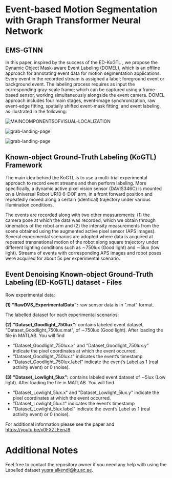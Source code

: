 # Event-based Motion Segmentation with Graph Transformer Neural Network

## EMS-GTNN 
In this paper, inspired by the success of the ED-KoGTL , we propose the Dynamic Object Mask-aware Event Labeling (DOMEL), which is an offline approach for annotating event data for motion segmentation applications. Every event in the recorded stream is assigned a label; foreground event or background event. The labeling process requires as input the corresponding gray-scale frame; which can be captured using a frame-based sensor, working simultaneously alongside the event camera. 
DOMEL approach includes four main stages, event-image synchronization, raw event-edge fitting, spatially shifted event-mask fitting, and event labeling, as illustrated in the following:

![MAINCOMPONENTSOFVISUAL-LOCALIZATION](https://github.com/Yusra-alkendi/EMS-GTNN/blob/main/DomelFramework.png)





![grab-landing-page](https://github.com/Yusra-alkendi/EventDenoising_GNNTransformer/blob/f1d9cdab93facdf39861fe72c409b1bb5aa25290/Dataset_Goodlight_750lux.gif)


![grab-landing-page](https://github.com/Yusra-alkendi/EventDenoising_GNNTransformer/blob/c2d36cf409546c44dc055122cb114d70ed4d5a02/Dataset_Lowlight_5lux.gif)
## Known-object Ground-Truth Labeling (KoGTL) Framework

The main idea behind the KoGTL is to use a multi-trial experimental approach to record event streams and then perform labeling. More specifically, a dynamic active pixel vision sensor (DAVIS346C) is mounted on a Universal Robot UR10 6-DOF arm, in a front forward position and repeatedly moved along a certain (identical) trajectory under various illumination conditions.

The events are recorded along with two other measurements: (1) the camera pose at which the data was recorded, which we obtain through kinematics of the robot arm and (2) the intensity measurements from the scene obtained using the augmented active pixel sensor (APS images).
Several experimental scenarios are adopted where data is acquired at repeated transnational motion of the robot along square trajectory under different lighting conditions such as ∼750lux (Good light) and ∼5lux (low light). Streams of events with corresponding APS images and robot poses were acquired for about 5s per experimental scenario. 

## Event Denoising Known-object Ground-Truth Labeling (ED-KoGTL) dataset - Files

Row experimental data:

  **(1)** **"RawDVS_ExperimentalData":** raw sensor data is in ".mat" format. 

The labelled dataset for each experimental scenarios:

  **(2)** **"Dataset_Goodlight_750lux":** contains labeled event dataset, "Dataset_Goodlight_750lux.mat", of ∼750lux (Good light). 
After loading the file in MATLAB. You will find
  - "Dataset_Goodlight_750lux.x" and "Dataset_Goodlight_750lux.y" indicate the pixel coordinates at which the event occurred. 
  - "Dataset_Goodlight_750lux.t" indicates the event’s timestamp
  - "Dataset_Goodlight_750lux.label" indicate the event’s Label as 1 (real activity event) or 0 (noise).

  **(3)** **"Dataset_Lowlight_5lux":** contains labeled event dataset of ∼5lux (Low light). 
After loading the file in MATLAB. You will find
  - "Dataset_Lowlight_5lux.x" and "Dataset_Lowlight_5lux.y" indicate the pixel coordinates at which the event occurred. 
  - "Dataset_Lowlight_5lux.t" indicates the event’s timestamp
  - "Dataset_Lowlight_5lux.label" indicate the event’s Label as 1 (real activity event) or 0 (noise).


For additional information please see the paper and <https://youtu.be/x0FXZLEenJ8>.


# Additional Notes
Feel free to contact the repository owner if you need any help with using the Labelled dataset <yusra.alkendi@ku.ac.ae>. 


